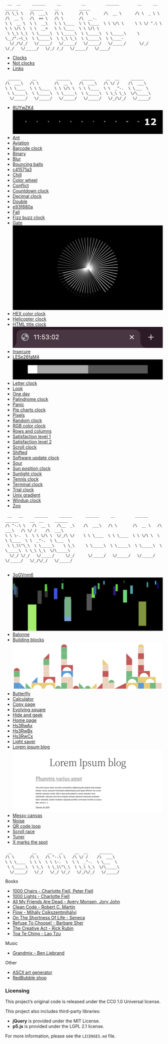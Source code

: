```
 __  __     ______     __         __         ______        __     __     ______     ______     __         _____    
/\ \_\ \   /\  ___\   /\ \       /\ \       /\  __ \      /\ \  _ \ \   /\  __ \   /\  == \   /\ \       /\  __-.  
\ \  __ \  \ \  __\   \ \ \____  \ \ \____  \ \ \/\ \     \ \ \/ ".\ \  \ \ \/\ \  \ \  __<   \ \ \____  \ \ \/\ \ 
 \ \_\ \_\  \ \_____\  \ \_____\  \ \_____\  \ \_____\     \ \__/".~\_\  \ \_____\  \ \_\ \_\  \ \_____\  \ \____- 
  \/_/\/_/   \/_____/   \/_____/   \/_____/   \/_____/      \/_/   \/_/   \/_____/   \/_/ /_/   \/_____/   \/____/ 
```

- [Clocks](#clocks)
- [Not clocks](#not-clocks)
- [Links](#links)

<a id="clocks"></a>
```
 ______     __         ______     ______     __  __     ______
/\  ___\   /\ \       /\  __ \   /\  ___\   /\ \/ /    /\  ___\
\ \ \____  \ \ \____  \ \ \/\ \  \ \ \____  \ \  _"-.  \ \___  \
 \ \_____\  \ \_____\  \ \_____\  \ \_____\  \ \_\ \_\  \/\_____\
  \/_____/   \/_____/   \/_____/   \/_____/   \/_/\/_/   \/_____/
```

- [8UYwZK4](https://rickvanderwolk.cc/8UYwZK4/)
  [![8UYwZK4](assets/images/8UYwZK4.png)](https://rickvanderwolk.cc/8UYwZK4/)
- [Ant](https://rickvanderwolk.cc/ant/)
- [Aviation](https://rickvanderwolk.cc/aviation/)
- [Barcode clock](https://rickvanderwolk.cc/barcode-clock/)
- [Binary](https://rickvanderwolk.cc/binary/)
- [Blur](https://rickvanderwolk.cc/blur/)
- [Bouncing balls](https://rickvanderwolk.cc/bouncing-balls/)
- [c41571a3](https://rickvanderwolk.cc/c41571a3/)
- [Chill](https://rickvanderwolk.cc/chill/)
- [Color wheel](https://rickvanderwolk.cc/color-wheel/)
- [Conflict](https://rickvanderwolk.cc/conflict/)
- [Countdown clock](https://rickvanderwolk.cc/countdown-clock/)
- [Decimal clock](https://rickvanderwolk.cc/decimal-clock/)
- [Double](https://rickvanderwolk.cc/double/)
- [e93f880a](https://rickvanderwolk.cc/e93f880a/)
- [Fall](https://rickvanderwolk.cc/fall/)
- [Fizz buzz clock](https://rickvanderwolk.cc/fizz-buzz-clock/)
- [Gate](https://rickvanderwolk.cc/gate/)
  [![Gate](assets/images/gate.png)](https://rickvanderwolk.cc/gate/)
- [HEX color clock](https://rickvanderwolk.cc/hex-color-clock/)
- [Helicopter clock](https://rickvanderwolk.cc/helicopter-clock/)
- [HTML title clock](https://rickvanderwolk.cc/html-title-clock/)
  [![HTML title clock](assets/images/html-title-clock.png)](https://rickvanderwolk.cc/html-title-clock/)
- [Insecure](https://rickvanderwolk.cc/insecure/)
- [LESe26faM4](https://rickvanderwolk.cc/LESe26faM4/)
  [![LESe26faM4](assets/images/LESe26faM4.png)](https://rickvanderwolk.cc/LESe26faM4/)
- [Letter clock](https://rickvanderwolk.cc/letter-clock/)
- [Look](https://rickvanderwolk.cc/look/)
- [One day](https://rickvanderwolk.cc/one-day/)
- [Palindrome clock](https://rickvanderwolk.cc/palindrome-clock/)
- [Panic](https://rickvanderwolk.cc/panic/)
- [Pie charts clock](https://rickvanderwolk.cc/pie-charts-clock/)
- [Pixels](https://rickvanderwolk.cc/pixels/)
- [Random clock](https://rickvanderwolk.cc/random-clock/)
- [RGB color clock](https://rickvanderwolk.cc/rgb-color-clock/)
- [Rows and columns](https://rickvanderwolk.cc/rows-and-columns-clock/)
- [Satisfaction level 1](https://rickvanderwolk.cc/satisfaction-level-1/)
- [Satisfaction level 2](https://rickvanderwolk.cc/satisfaction-level-2/)
- [Scroll clock](https://rickvanderwolk.cc/scroll-clock/)
- [Shifted](https://rickvanderwolk.cc/shifted/)
- [Software update clock](https://softwareupdateclock.com/)
- [Sour](https://rickvanderwolk.cc/sour/)
- [Sun position clock](https://rickvanderwolk.cc/sun-position-clock/)
- [Sunlight clock](https://rickvanderwolk.cc/sunlight-clock/)
- [Tennis clock](https://rickvanderwolk.cc/tennis-clock/)
- [Terminal clock](https://rickvanderwolk.cc/terminal-clock/)
- [Trial clock](https://rickvanderwolk.cc/trial-clock/)
- [Unix gradient](https://unixgradient.org/)
- [Windup clock](https://rickvanderwolk.cc/wind-up-clock/)
- [Zoo](https://rickvanderwolk.cc/zoo/)

<a id="not-clocks"></a>
```
 __   __     ______     ______      ______     __         ______     ______     __  __     ______    
/\ "-.\ \   /\  __ \   /\__  _\    /\  ___\   /\ \       /\  __ \   /\  ___\   /\ \/ /    /\  ___\   
\ \ \-.  \  \ \ \/\ \  \/_/\ \/    \ \ \____  \ \ \____  \ \ \/\ \  \ \ \____  \ \  _"-.  \ \___  \  
 \ \_\\"\_\  \ \_____\    \ \_\     \ \_____\  \ \_____\  \ \_____\  \ \_____\  \ \_\ \_\  \/\_____\ 
  \/_/ \/_/   \/_____/     \/_/      \/_____/   \/_____/   \/_____/   \/_____/   \/_/\/_/   \/_____/ 
                                                                                                                                                                                          
```

- [3oGVnm6](https://rickvanderwolk.cc/3oGVnm6/)
  [![3oGVnm6](assets/images/3oGVnm6.png)](https://rickvanderwolk.cc/3oGVnm6/)
- [Balonne](https://rickvanderwolk.cc/balonne/)
- [Building blocks](https://rickvanderwolk.cc/building-blocks/)
  [![Building blocks](assets/images/building-blocks.png)](https://rickvanderwolk.cc/building-blocks/)
- [Butterfly](https://rickvanderwolk.cc/butterfly/)
- [Calculator](https://rickvanderwolk.cc/calculator/)
- [Copy page](https://rickvanderwolk.cc/copy-page/)
- [Evolving square](https://rickvanderwolk.cc/evolving-square/)
- [Hide and geek](https://rickvanderwolk.cc/hide-and-geek/)
- [Home page](https://rickvanderwolk.cc/home-page/)
- [Hs3RwAx](https://rickvanderwolk.cc/Hs3RwAx/)
- [Hs3RwBx](https://rickvanderwolk.cc/Hs3RwBx/)
- [Hs3RwCx](https://rickvanderwolk.cc/Hs3RwCx/)
- [Light saver](https://rickvanderwolk.cc/light-saver/)
- [Lorem ipsum blog](https://rickvanderwolk.cc/lorem-ipsum-blog/)
  [![Lorem ipsum blog](assets/images/lorem-ipsum-blog.png)](https://rickvanderwolk.cc/lorem-ipsum-blog/)
- [Messy canvas](https://rickvanderwolk.cc/messy-canvas/)
- [Noise](https://rickvanderwolk.cc/noise/)
- [QR code loop](https://rickvanderwolk.cc/qr-code-loop/)
- [Scroll race](https://rickvanderwolk.cc/scroll-race/)
- [Tuner](https://rickvanderwolk.cc/tuner/)
- [X marks the spot](https://rickvanderwolk.cc/x-marks-the-spot/)

<a id="links"></a>
```
 __         __     __   __     __  __     ______    
/\ \       /\ \   /\ "-.\ \   /\ \/ /    /\  ___\   
\ \ \____  \ \ \  \ \ \-.  \  \ \  _"-.  \ \___  \  
 \ \_____\  \ \_\  \ \_\\"\_\  \ \_\ \_\  \/\_____\ 
  \/_____/   \/_/   \/_/ \/_/   \/_/\/_/   \/_____/ 
```

Books

- [1000 Chairs - Charlotte Fiell, Peter Fiell](https://www.goodreads.com/book/show/1083029)
- [1000 Lights - Charlotte Fiell](https://www.goodreads.com/book/show/17879332)
- [All My Friends Are Dead - Avery Monsen, Jory John](https://www.goodreads.com/book/show/8044557)
- [Clean Code - Robert C. Martin](https://www.goodreads.com/work/quotes/3779106)
- [Flow - Mihály Csíkszentmihályi](https://www.goodreads.com/work/quotes/64339)
- [On The Shortness Of Life - Seneca](https://www.goodreads.com/work/quotes/1374471)
- [Refuse To Choose! - Barbare Sher](https://www.goodreads.com/work/quotes/279246)
- [The Creative Act - Rick Rubin](https://www.goodreads.com/work/quotes/96114890)
- [Toa Te Ching - Lao Tzu](https://www.goodreads.com/work/quotes/100074)

Music

- [Grandmix - Ben Liebrand](https://liebrand.nl/grandmix/index.html)

Other

- [ASCII art generator](https://patorjk.com/software/taag/)
- [RedBubble shop](https://www.redbubble.com/people/rickkkkk/shop?asc=u)

### Licensing

This project’s original code is released under the CC0 1.0 Universal license.

This project also includes third-party libraries:
- **jQuery** is provided under the MIT License.
- **p5.js** is provided under the LGPL 2.1 license.

For more information, please see the `LICENSES.md` file.

